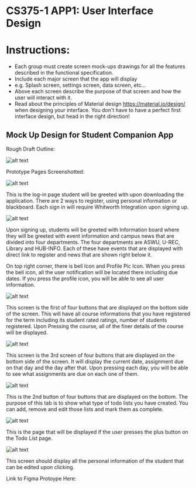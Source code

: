 CS375-1 APP1: User Interface Design
====================================

# Instructions:
* Each group must create screen mock-ups drawings for all the features described in the functional specification.
* Include each major screen that the app will display
* e.g. Splash screen, settings screen, data screen, etc...
* Above each screen describe the purpose of that screen and how the user will interact with it.
* Read about the principles of Material design https://material.io/design/ when designing your interface. You don't have to have a perfect first interface design, but head in the right direction!

## Mock Up Design for Student Companion App

Rough Draft Outline:

![alt text](StudentCompanionOutline.png)



Prototype Pages Screenshotted: 

![alt text](Login.PNG)

This is the log-in page student will be greeted with upon downloading the application. There are 2 ways to register, using personal information or blackboard. Each sign in will require Whitworth Integration upon signing up. 

![alt text](Feed.PNG)

Upon signing up, students will be greeted with Information board where they will be greeted with event information and campus news that are divided into four departments. The four departments are ASWU, U-REC, Library and HUB-INFO. Each of these have events that are displayed with direct link to register and news that are shown right below it.

On top right corner, there is bell Icon and Profile Pic Icon. When you press the bell icon, all the user notification will be located there including due dates. If you press the profile icon, you will be able to see all user information.

![alt text](Courses.PNG)

This screen is the first of four buttons that are displayed on the bottom side of the screen. This will have all course informations that you have registered for the term including its student rated ratings, number of students registered. Upon Pressing the course, all of the finer details of the course will be displayed.

![alt text](Calendar.PNG)

This screen is the 3rd screen of four buttons that are displayed on the bottom side of the screen. It will display the current date, assignment due on that day and the day after that. Upon pressing each day, you will be able to see what assignments are due on each one of them.

![alt text](Todo.PNG)

This is the 2nd button of four buttons that are displayed on the bottom. The purpose of this tab is to show what type of todo lists you have created. You can add, remove and edit those lists and mark them as complete.

![alt text](Todo1.PNG)

This is the page that will be displayed if the user presses the plus button on the Todo List page.

![alt text](<My Account.PNG>)

This screen should display all the personal information of the student that can be edited upon clicking.

Link to Figma Protoype Here: 